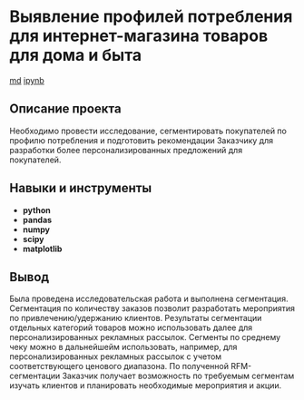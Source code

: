 # Выявление профилей потребления <br/>для интернет-магазина товаров для дома и быта

[md](https://github.com/anpnk/Portfolio/blob/main/Profiles_Identification/prj_final_git.md)    [ipynb](https://github.com/anpnk/Portfolio/blob/main/Profiles_Identification/prj_final_git.ipynb)

## Описание проекта

Необходимо провести исследование, сегментировать покупателей по профилю потребления и подготовить рекомендации Заказчику для разработки более персонализированных предложений для покупателей.



## Навыки и инструменты

- **python**
- **pandas**
- **numpy**
- **scipy**
- **matplotlib**

## Вывод

Была проведена исследовательская работа и выполнена сегментация. 
Сегментация по количеству заказов позволит разработать мероприятия по привлечению/удержанию клиентов.
Результаты сегментации отдельных категорий товаров можно использовать далее для персонализированных рекламных рассылок.
Сегменты по среднему чеку можно в дальнейшейм использовать, например, для персонализированных рекламных рассылок с учетом соответствующего ценового диапазона.
По полученной RFM-сегментации Заказчик получает возможность по требуемым сегментам изучать клиентов и планировать необходимые мероприятия и акции.

